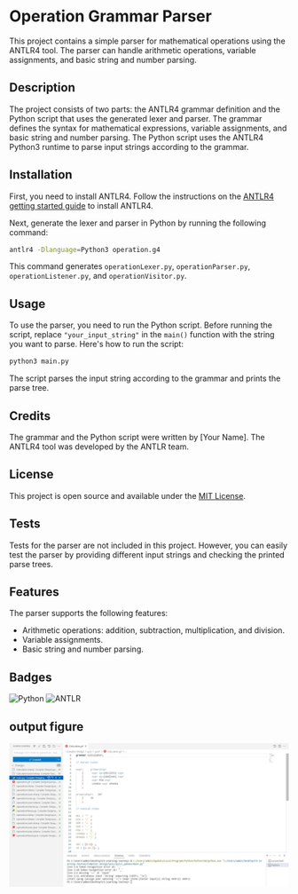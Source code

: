 # Operation Grammar Parser

This project contains a simple parser for mathematical operations using the ANTLR4 tool. The parser can handle arithmetic operations, variable assignments, and basic string and number parsing.

## Description

The project consists of two parts: the ANTLR4 grammar definition and the Python script that uses the generated lexer and parser. The grammar defines the syntax for mathematical expressions, variable assignments, and basic string and number parsing. The Python script uses the ANTLR4 Python3 runtime to parse input strings according to the grammar.

## Installation

First, you need to install ANTLR4. Follow the instructions on the [ANTLR4 getting started guide](https://github.com/antlr/antlr4/blob/master/doc/getting-started.md) to install ANTLR4.

Next, generate the lexer and parser in Python by running the following command:

```bash
antlr4 -Dlanguage=Python3 operation.g4
```

This command generates `operationLexer.py`, `operationParser.py`, `operationListener.py`, and `operationVisitor.py`.

## Usage

To use the parser, you need to run the Python script. Before running the script, replace `"your_input_string"` in the `main()` function with the string you want to parse. Here's how to run the script:

```bash
python3 main.py
```

The script parses the input string according to the grammar and prints the parse tree.

## Credits

The grammar and the Python script were written by [Your Name]. The ANTLR4 tool was developed by the ANTLR team.

## License

This project is open source and available under the [MIT License](https://opensource.org/licenses/MIT).

## Tests

Tests for the parser are not included in this project. However, you can easily test the parser by providing different input strings and checking the printed parse trees.

## Features

The parser supports the following features:

- Arithmetic operations: addition, subtraction, multiplication, and division.
- Variable assignments.
- Basic string and number parsing.


## Badges

![Python](https://img.shields.io/badge/-Python-black?style=flat&logo=Python&link=https://www.python.org/)
![ANTLR](https://img.shields.io/badge/-ANTLR-green?style=flat&logo=Antlr&link=https://www.antlr.org/)


## output figure

![pic](../../HWs/pictures/out_put_quiz1_update.JPG)